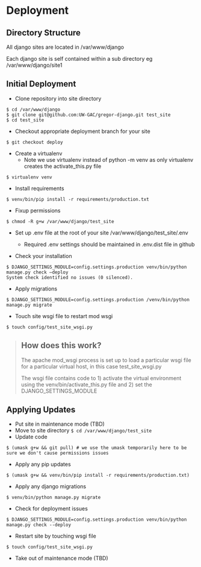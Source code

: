 # Deployment

## Directory Structure

All django sites are located in /var/www/django

Each django site is self contained within a sub directory eg /var/www/django/site1

## Initial Deployment

- Clone repository into site directory
```
$ cd /var/www/django
$ git clone git@github.com:UW-GAC/gregor-django.git test_site
$ cd test_site
```
- Checkout appropriate deployment branch for your site
```
$ git checkout deploy
```
- Create a virtualenv
    - Note we use virtualenv instead of python -m venv as only virtualenv creates the activate_this.py file
```
$ virtualenv venv
```
- Install requirements
```
$ venv/bin/pip install -r requirements/production.txt
```
- Fixup permissions
```
$ chmod -R g+w /var/www/django/test_site
```
- Set up .env file at the root of your site /var/www/django/test_site/.env
    - Required .env settings should be maintained in .env.dist file in github

- Check your installation
```
$ DJANGO_SETTINGS_MODULE=config.settings.production venv/bin/python manage.py check –deploy
System check identified no issues (0 silenced).
```
- Apply migrations
```
$ DJANGO_SETTINGS_MODULE=config.settings.production /venv/bin/python manage.py migrate
```
- Touch site wsgi file to restart mod wsgi
```
$ touch config/test_site_wsgi.py
```
> ## How does this work?
> The apache mod_wsgi process is set up to load a particular wsgi file for a particular virtual host, in this case test_site_wsgi.py
>
> The wsgi file contains code to 1) activate the virtual environment using the venv/bin/activate_this.py file and
> 2) set the DJANGO_SETTINGS_MODULE

## Applying Updates
- Put site in maintenance mode (TBD)
- Move to site directory
`$ cd /var/www/django/test_site`
- Update code
```
$ (umask g+w && git pull) # we use the umask temporarily here to be sure we don't cause permissions issues
```
- Apply any pip updates
```
$ (umask g+w && venv/bin/pip install -r requirements/production.txt)
```
- Apply any django migrations
```
$ venv/bin/python manage.py migrate
```
- Check for deployment issues
```
$ DJANGO_SETTINGS_MODULE=config.settings.production venv/bin/python manage.py check --deploy
```
- Restart site by touching wsgi file
```
$ touch config/test_site_wsgi.py
```
- Take out of maintenance mode (TBD)
